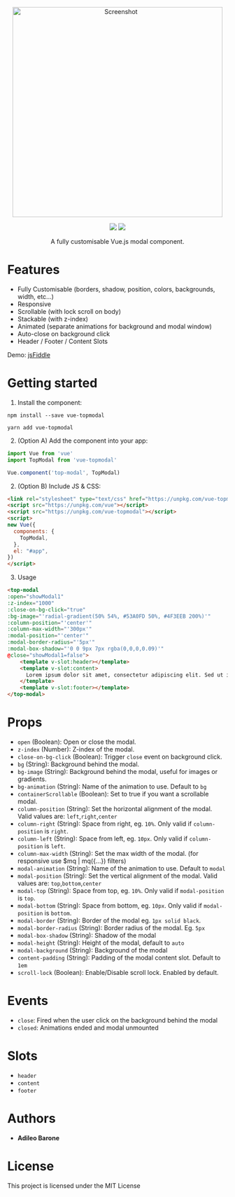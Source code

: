 <p align="center">
<img src="https://github.com/adileo/vue-topmodal/raw/master/topmodal.png" width="480" alt="Screenshot"/>
</p>

<p align="center">
<a href="https://www.npmjs.com/package/vue-topmodal"><img src="https://img.shields.io/npm/v/vue-topmodal.svg"/></a> <a href="https://vuejs.org/"><img src="https://img.shields.io/badge/vue-2.x-brightgreen.svg"/></a>
</p>

<p align="center">
A fully customisable Vue.js modal component.
</p>

# Features
* Fully Customisable (borders, shadow, position, colors, backgrounds, width, etc...)
* Responsive
* Scrollable (with lock scroll on body)
* Stackable (with z-index)
* Animated (separate animations for background and modal window)
* Auto-close on background click
* Header / Footer / Content Slots

Demo: [jsFiddle](https://jsfiddle.net/adileo/eqah2189/)
# Getting started

1. Install the component:

```
npm install --save vue-topmodal
```
```
yarn add vue-topmodal
```

2. (Option A) Add the component into your app:

```javascript
import Vue from 'vue'
import TopModal from 'vue-topmodal'

Vue.component('top-modal', TopModal)
```

2. (Option B) Include JS & CSS:
```html
<link rel="stylesheet" type="text/css" href="https://unpkg.com/vue-topmodal/dist/TopModal.css">
<script src="https://unpkg.com/vue"></script>
<script src="https://unpkg.com/vue-topmodal"></script>
<script>
new Vue({
  components: {
    TopModal,
  },
  el: "#app",
})
</script>
```
3. Usage
```html
<top-modal 
:open="showModal1"
:z-index="1000"
:close-on-bg-click="true"
:bg-image="'radial-gradient(50% 54%, #53A0FD 50%, #4F3EEB 200%)'"
:column-position="'center'"
:column-max-width="'300px'"
:modal-position="'center'"
:modal-border-radius="'5px'"
:modal-box-shadow="'0 0 9px 7px rgba(0,0,0,0.09)'"
@close="showModal1=false">
    <template v-slot:header></template>
    <template v-slot:content>
      Lorem ipsum dolor sit amet, consectetur adipiscing elit. Sed ut ipsum a dolor ultricies volutpat.
    </template>
    <template v-slot:footer></template>
</top-modal>
```
# Props
* `open` (Boolean): Open or close the modal.
* `z-index` (Number): Z-index of the modal.
* `close-on-bg-click` (Boolean): Trigger `close` event on background click.
* `bg` (String): Background behind the modal.
* `bg-image` (String): Background behind the modal, useful for images or gradients.
* `bg-animation` (String): Name of the animation to use. Default to `bg`
* `containerScrollable` (Boolean): Set to true if you want a scrollable modal.
* `column-position` (String): Set the horizontal alignment of the modal. Valid values are: `left`,`right`,`center`
* `column-right` (String): Space from right, eg. `10%`. Only valid if `column-position` is `right`.
* `column-left` (String): Space from left, eg. `10px`. Only valid if `column-position` is `left`.
* `column-max-width` (String): Set the max width of the modal. (for responsive use $mq | mq({...}) filters)
* `modal-animation` (String): Name of the animation to use. Default to `modal`
* `modal-position` (String): Set the vertical alignment of the modal. Valid values are: `top`,`bottom`,`center`
* `modal-top` (String): Space from top, eg. `10%`. Only valid if `modal-position` is `top`.
* `modal-bottom` (String): Space from bottom, eg. `10px`. Only valid if `modal-position` is `bottom`.
* `modal-border` (String): Border of the modal eg. `1px solid black`.
* `modal-border-radius` (String): Border radius of the modal. Eg. `5px`
* `modal-box-shadow` (String): Shadow of the modal
* `modal-height` (String): Height of the modal, default to `auto`
* `modal-background` (String): Background of the modal
* `content-padding` (String): Padding of the modal content slot. Default to `1em`
* `scroll-lock` (Boolean): Enable/Disable scroll lock. Enabled by default.

# Events
* `close`: Fired when the user click on the background behind the modal
* `closed`: Animations ended and modal unmounted

# Slots
* `header`
* `content`
* `footer`

# Authors

* **Adileo Barone**

# License

This project is licensed under the MIT License